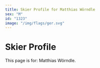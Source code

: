 ```yaml
---
title: Skier Profile for Matthias Wörndle
sex: "M"
id: "1323"
image: "/img/flags/ger.svg" 
---
```


# Skier Profile

This page is for: Matthias Wörndle.
    